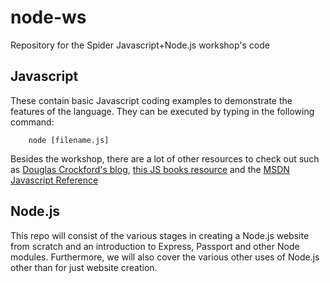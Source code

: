 # node-ws
Repository for the Spider Javascript+Node.js workshop's code

## Javascript

These contain basic Javascript coding examples to demonstrate the features of the language.
They can be executed by typing in the following command:

```
	node [filename.js]
```

Besides the workshop, there are a lot of other resources to check out such as [Douglas Crockford's blog](http://javascript.crockford.com/), [this JS books resource](http://jsbooks.revolunet.com/) and the [MSDN Javascript Reference](https://msdn.microsoft.com/en-us/vstudio/jj673959.aspx)

## Node.js

This repo will consist of the various stages in creating a Node.js website from scratch and an introduction to Express, Passport and other Node modules. Furthermore, we will also cover the various other uses of Node.js other than for just website creation.
